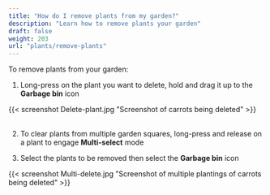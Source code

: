 ```yaml
---
title: "How do I remove plants from my garden?"
description: "Learn how to remove plants your garden"
draft: false
weight: 203
url: "plants/remove-plants"
---
```


To remove plants from your garden:

1. Long-press on the plant you want to delete, hold and drag it up to the **Garbage bin** icon

{{< screenshot Delete-plant.jpg "Screenshot of carrots being deleted" >}}<br /><br />

2. To clear plants from multiple garden squares, long-press and release on a plant to engage **Multi-select** mode

3. Select the plants to be removed then select the **Garbage bin** icon


{{< screenshot Multi-delete.jpg "Screenshot of multiple plantings of carrots being deleted" >}}
